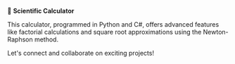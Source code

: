 🧮 **Scientific Calculator** 

This calculator, programmed in Python and C#, offers advanced features like factorial calculations and square root approximations using the Newton-Raphson method.

Let's connect and collaborate on exciting projects!
